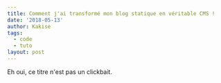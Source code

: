 ```yaml
---
title: Comment j'ai transformé mon blog statique en véritable CMS !
date: '2018-05-13'
author: Kakise
tags:
  - code
  - tuto
layout: post
---
```

Eh oui, ce titre n'est pas un clickbait.
